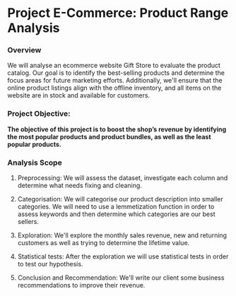 # Project E-Commerce: Product Range Analysis

### Overview

We will analyse an ecommerce website Gift Store to evaluate the product catalog. Our goal is to identify the best-selling products and determine the focus areas for future marketing efforts. Additionally, we'll ensure that the online product listings align with the offline inventory, and all items on the website are in stock and available for customers.

### Project Objective:

<b>The objective of this project is to boost the shop’s revenue by identifying the most popular products and product bundles, as well as the least popular products.</b>

### Analysis Scope

1) Preprocessing: We will assess the dataset, investigate each column and determine what needs fixing and cleaning.

2) Categorisation: We will categorise our product description into smaller categories. We will need to use a lemmetization function in order to assess keywords and then determine which categories are our best sellers.

3) Exploration: We'll explore the monthly sales revenue, new and returning customers as well as trying to determine the lifetime value.

4) Statistical tests: After the exploration we will use statistical tests in order to test our hypothesis.

5) Conclusion and Recommendation: We'll write our client some business recommendations to improve their revenue.
